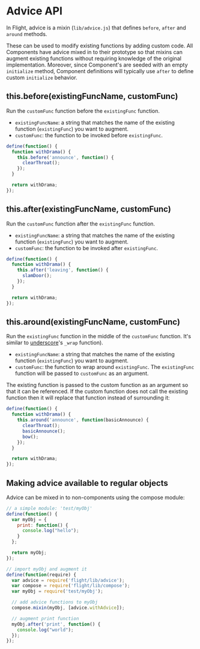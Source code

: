 # Advice API

In Flight, advice is a mixin (`lib/advice.js`) that defines `before`, `after`
and `around` methods.

These can be used to modify existing functions by adding custom code. All
Components have advice mixed in to their prototype so that mixins can augment
existing functions without requiring knowledge of the original implementation.
Moreover, since Component's are seeded with an empty `initialize` method,
Component definitions will typically use `after` to define custom `initialize`
behavior.

## this.before(existingFuncName, customFunc)

Run the `customFunc` function before the `existingFunc` function.

* `existingFuncName`: a string that matches the name of the existing function
  (`existingFunc`) you want to augment.
* `customFunc`: the function to be invoked before `existingFunc`.

```js
define(function() {
  function withDrama() {
    this.before('announce', function() {
      clearThroat();
    });
  }

  return withDrama;
});
```

## this.after(existingFuncName, customFunc)

Run the `customFunc` function after the `existingFunc` function.

* `existingFuncName`: a string that matches the name of the existing function
  (`existingFunc`) you want to augment.
* `customFunc`: the function to be invoked after `existingFunc`.

```js
define(function() {
  function withDrama() {
    this.after('leaving', function() {
      slamDoor();
    });
  }

  return withDrama;
});
```

## this.around(existingFuncName, customFunc)

Run the `existingFunc` function in the middle of the `customFunc` function. It's
similar to [underscore](http://underscorejs.org/)'s `_wrap` function).

* `existingFuncName`: a string that matches the name of the existing function
  (`existingFunc`) you want to augment.
* `customFunc`: the function to wrap around `existingFunc`. The `existingFunc`
  function will be passed to `customFunc` as an argument.

The existing function is passed to the custom function as an argument so that
it can be referenced. If the custom function does not call the existing
function then it will replace that function instead of surrounding it:

```js
define(function() {
  function withDrama() {
    this.around('announce', function(basicAnnounce) {
      clearThroat();
      basicAnnounce();
      bow();
    });
  }

  return withDrama;
});
```

## Making advice available to regular objects

Advice can be mixed in to non-components using the compose module:

```js
// a simple module: 'test/myObj'
define(function() {
  var myObj = {
    print: function() {
      console.log("hello");
    }
  };

  return myObj;
});

// import myObj and augment it
define(function(require) {
  var advice = require('flight/lib/advice');
  var compose = require('flight/lib/compose');
  var myObj = require('test/myObj');

  // add advice functions to myObj
  compose.mixin(myObj, [advice.withAdvice]);

  // augment print function
  myObj.after('print', function() {
    console.log("world");
  });
});
```

